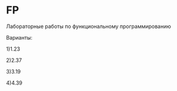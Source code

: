 # FP
Лабораторные работы по функциональному программированию

Варианты:

1)1.23

2)2.37

3)3.19

4)4.39
